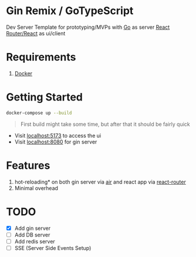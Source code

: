 # Gin Remix / GoTypeScript

Dev Server Template for prototyping/MVPs with [Go](https://go.dev/) as server [React Router/React](https://reactrouter.com/) as ui/client


# Requirements

1. [Docker](https://www.docker.com/)


# Getting Started

```bash
docker-compose up --build
```

> First build might take some time, but after that it should be fairly quick

- Visit [localhost:5173](http://localhost:5173) to access the ui
- Visit [localhost:8080](http://localhost:8080) for gin server


# Features

1. hot-reloading* on both gin server via [air](https://github.com/air-verse/air) and react app via [react-router](https://reactrouter.com/)
2. Minimal overhead


# TODO


- [x] Add gin server
- [ ] Add DB server
- [ ] Add redis server
- [ ] SSE (Server Side Events Setup)